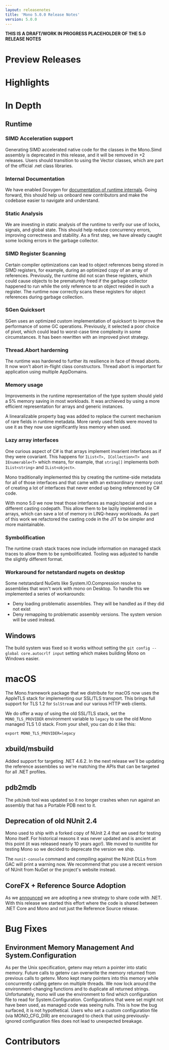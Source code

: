 ```yaml
---
layout: releasenotes
title: 'Mono 5.0.0 Release Notes'
version: 5.0.0
---
```


**THIS IS A DRAFT/WORK IN PROGRESS PLACEHOLDER OF THE 5.0 RELEASE NOTES**

Preview Releases
================

Highlights
==========

In Depth
========

Runtime
-------

### SIMD Acceleration support ###

Generating SIMD accelerated native code for the classes in the
Mono.Simd assembly is deprecated in this release, and it will be
removed in +2 releases. Users should transition to using the Vector
classes, which are part of the official .net class libraries.

### Internal Documentation ###

We have enabled Doxygen for [documentation of runtime internals](http://www.mono-project.com/api/).
Going forward, this should help us onboard new contributors
and make the codebase easier to navigate and understand.

### Static Analysis ###

We are investing in static analysis of the runtime to verify our use
of locks, signals, and global state. This should help reduce
concurrency errors, improving correctness and stability. As a first
step, we have already caught some locking errors in the garbage
collector.

### SIMD Register Scanning ###

Certain compiler optimizations can lead to object references being
stored in SIMD registers, for example, during an optimized copy of an
array of references. Previously, the runtime did not scan these
registers, which could cause objects to be prematurely freed if the
garbage collector happened to run while the only reference to an
object resided in such a register. The runtime now correctly scans
these registers for object references during garbage collection.

### SGen Quicksort ###

SGen uses an optimized custom implementation of quicksort to improve
the performance of some GC operations. Previously, it selected a poor
choice of pivot, which could lead to worst-case time complexity in
some circumstances. It has been rewritten with an improved pivot
strategy.

### Thread.Abort harderning ###

The runtime was hardened to further its resilience in face of thread aborts.
It now won't abort in-flight class constructors.
Thread abort is important for application using multiple AppDomains.

### Memory usage ###

Improvements in the runtime representation of the type system should yield a 5% memory saving
in most workloads. It was archieved by using a more efficient representation for arrays and generic instances.

A linearalizable property bag was added to replace the current mechanism of rare fields in runtime metadata.
More rarely used fields were moved to use it as they now use significantly less memory when used.

### Lazy array interfaces ###

One curious aspect of C# is that arrays implement invarient interfaces as if they were covariant. This happens for `IList<T>, ICollection<T> and IEnumerable<T>` which means, for example, that `string[]` implements both `IList<string>` and `IList<object>`.

Mono traditionally implemented this by creating the runtime-side metadata for all of those interfaces and that came with an extraordinary memory cost of creating a lot of interfaces that never ended up being referenced by C# code.

With mono 5.0 we now treat those interfaces as magic/special and use a different casting codepath. This allow them to be lazily implemented in arrays, which can save a lot of memory in LINQ-heavy workloads. As part of this work we refactored the casting code in the JIT to be simpler and more maintainable.

### Symbolification ###

The runtime crash stack traces now include information on managed stack traces to allow them to be symbolificated. Tooling was adjusted to handle the slightly different format.

### Workaround for netstandard nugets on desktop ###

Some netstandard NuGets like System.IO.Compression resolve to assemblies that won't work with mono on Desktop. To handle this we implemented a series of workarounds:

- Deny loading problematic assemblies. They will be handled as if they did not exist
- Deny remapping to problematic assembly versions. The system version will be used instead.

Windows
-------

The build system was fixed so it works without setting the `git config --global core.autocrlf input`
setting which makes building Mono on Windows easier.

macOS
=====

The Mono.framework package that we distribute for macOS now uses the
AppleTLS stack for implementing our SSL/TLS transport.  This brings
full support for TLS 1.2 for `SslStream` and our various HTTP web
clients.

We do offer a way of using the old SSL/TLS stack, set the
`MONO_TLS_PROVIDER` environment variable to `legacy` to use the old
Mono managed TLS 1.0 stack.   From your shell, you can do it like this:

```
export MONO_TLS_PROVIDER=legacy
```

xbuild/msbuild
--------------

Added support for targeting .NET 4.6.2. In the next release we'll be
updating the reference assemblies so we're matching the APIs
that can be targeted for all .NET profiles.

pdb2mdb
-------

The `pdb2mdb` tool was updated so it no longer crashes when run against
an assembly that has a Portable PDB next to it.

Deprecation of old NUnit 2.4
----------------------------

Mono used to ship with a forked copy of NUnit 2.4 that we used for testing Mono itself.
For historical reasons it was never updated and is ancient at this point (it was released nearly 10 years ago!).
We moved to nunitlite for testing Mono so we decided to deprecate the version we ship.

The `nunit-console` command and compiling against the NUnit DLLs from GAC will print a warning now.
We recommend that you use a recent version of NUnit from NuGet or the project's website instead.

CoreFX + Reference Source Adoption
----------------------------------

As we [announced](http://www.mono-project.com/news/2016/11/29/mono-code-sharing/) we are adopting
a new strategy to share code with .NET.   With this release we started this effort where the
code is shared between .NET Core and Mono and not just the Reference Source release.

Bug Fixes
=========

Environment Memory Management And System.Configuration
------------------------------------------------------
As per the Unix specification, getenv may return a pointer into static memory. Future calls to getenv can overwrite
the memory returned from previous calls to getenv. Mono kept many pointers into this memory while concurrently calling
getenv on multiple threads. We now lock around the environment-changing functions and to duplicate all returned strings. 
Unfortunately, mono will use the environment to find which configuration file to read for System.Configuration.
Configurations that were set might not have been used, as managed code was seeing nulls. This is how the bug surfaced, it
is not hypothetical. Users who set a custom configuration file (via MONO_CFG_DIR) are encouraged to check that using 
previously-ignored configuration files does not lead to unexpected breakage.

Contributors
============

